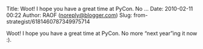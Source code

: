 Title: Woot!  I hope you have a great time at PyCon.  No ...
Date: 2010-02-11 00:22
Author: RAOF (noreply@blogger.com)
Slug: from-strategist/6181460787349975714

Woot! I hope you have a great time at PyCon. No more “next year”ing it
now :).

